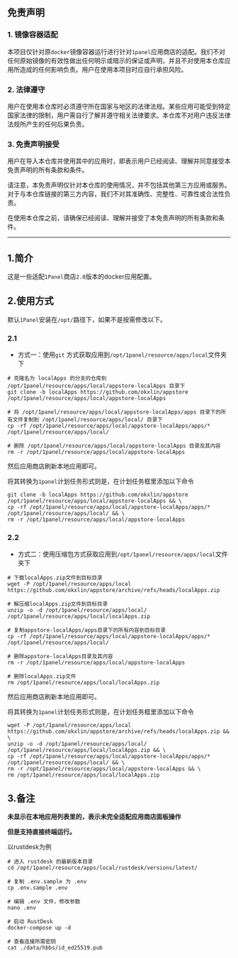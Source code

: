 ## 免责声明

### 1. 镜像容器适配
本项目仅针对原`docker`镜像容器运行进行针对`1panel`应用商店的适配。我们不对任何原始镜像的有效性做出任何明示或暗示的保证或声明，并且不对使用本仓库应用所造成的任何影响负责。用户在使用本项目时应自行承担风险。

### 2. 法律遵守
用户在使用本仓库时必须遵守所在国家与地区的法律法规。某些应用可能受到特定国家法律的限制，用户需自行了解并遵守相关法律要求。本仓库不对用户违反法律法规所产生的任何后果负责。

### 3. 免责声明接受
用户在导入本仓库并使用其中的应用时，即表示用户已经阅读、理解并同意接受本免责声明的所有条款和条件。

请注意，本免责声明仅针对本仓库的使用情况，并不包括其他第三方应用或服务。对于与本仓库链接的第三方内容，我们不对其准确性、完整性、可靠性或合法性负责。

在使用本仓库之前，请确保已经阅读、理解并接受了本免责声明的所有条款和条件。

***
## 1.简介
这是一些适配`1Panel`商店`2.0`版本的docker应用配置。


## 2.使用方式

默认`1Panel`安装在`/opt/`路径下，如果不是按需修改以下。


### 2.1
- 方式一：使用`git` 方式获取应用到`/opt/1panel/resource/apps/local`文件夹下

```shell
# 克隆名为 localApps 的分支的仓库到 /opt/1panel/resource/apps/local/appstore-localApps 目录下
git clone -b localApps https://github.com/okxlin/appstore /opt/1panel/resource/apps/local/appstore-localApps

# 将 /opt/1panel/resource/apps/local/appstore-localApps/apps 目录下的所有文件复制到 /opt/1panel/resource/apps/local/ 目录下
cp -rf /opt/1panel/resource/apps/local/appstore-localApps/apps/* /opt/1panel/resource/apps/local/

# 删除 /opt/1panel/resource/apps/local/appstore-localApps 目录及其内容
rm -r /opt/1panel/resource/apps/local/appstore-localApps
```

然后应用商店刷新本地应用即可。

将其转换为`1panel`计划任务形式则是，在计划任务框里添加以下命令

```shell
git clone -b localApps https://github.com/okxlin/appstore /opt/1panel/resource/apps/local/appstore-localApps && \
cp -rf /opt/1panel/resource/apps/local/appstore-localApps/apps/* /opt/1panel/resource/apps/local/ && \
rm -r /opt/1panel/resource/apps/local/appstore-localApps
```

###  2.2
-  方式二：使用压缩包方式获取应用到`/opt/1panel/resource/apps/local`文件夹下

```shell
# 下载localApps.zip文件到目标目录
wget -P /opt/1panel/resource/apps/local https://github.com/okxlin/appstore/archive/refs/heads/localApps.zip

# 解压缩localApps.zip文件到目标目录
unzip -o -d /opt/1panel/resource/apps/local/ /opt/1panel/resource/apps/local/localApps.zip

# 复制appstore-localApps/apps目录下的所有内容到目标目录
cp -rf /opt/1panel/resource/apps/local/appstore-localApps/apps/* /opt/1panel/resource/apps/local/

# 删除appstore-localApps目录及其内容
rm -r /opt/1panel/resource/apps/local/appstore-localApps

# 删除localApps.zip文件
rm /opt/1panel/resource/apps/local/localApps.zip
```

然后应用商店刷新本地应用即可。

将其转换为`1panel`计划任务形式则是，在计划任务框里添加以下命令

```shell
wget -P /opt/1panel/resource/apps/local https://github.com/okxlin/appstore/archive/refs/heads/localApps.zip && \
unzip -o -d /opt/1panel/resource/apps/local/ /opt/1panel/resource/apps/local/localApps.zip && \
cp -rf /opt/1panel/resource/apps/local/appstore-localApps/apps/* /opt/1panel/resource/apps/local/ && \
rm -r /opt/1panel/resource/apps/local/appstore-localApps && \
rm /opt/1panel/resource/apps/local/localApps.zip
```


## 3.备注

**未显示在本地应用列表里的，表示未完全适配应用商店面板操作**

**但是支持直接终端运行。**

以rustdesk为例

```shell
# 进入 rustdesk 的最新版本目录
cd /opt/1panel/resource/apps/local/rustdesk/versions/latest/

# 复制 .env.sample 为 .env
cp .env.sample .env

# 编辑 .env 文件，修改参数
nano .env

# 启动 RustDesk
docker-compose up -d

# 查看连接所需密钥
cat ./data/hbbs/id_ed25519.pub

```
